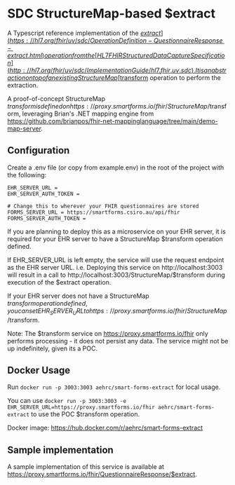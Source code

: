 # SDC StructureMap-based $extract

A Typescript reference implementation of the [$extract](https://hl7.org/fhir/uv/sdc/OperationDefinition-QuestionnaireResponse-extract.html) operation from the [HL7 FHIR Structured Data Capture Specification](http://hl7.org/fhir/uv/sdc/ImplementationGuide/hl7.fhir.uv.sdc).
It is an abstraction on top of an existing StructureMap [$transform](https://hl7.org/fhir/r4/structuremap-operation-transform.html) operation to perform the extraction. 

A proof-of-concept StructureMap $transform is defined on https://proxy.smartforms.io/fhir/StructureMap/$transform, leveraging Brian's .NET mapping engine from https://github.com/brianpos/fhir-net-mappinglanguage/tree/main/demo-map-server.

## Configuration
Create a .env file (or copy from example.env) in the root of the project with the following:
```env
EHR_SERVER_URL =
EHR_SERVER_AUTH_TOKEN =

# Change this to wherever your FHIR questionnaires are stored
FORMS_SERVER_URL = https://smartforms.csiro.au/api/fhir
FORMS_SERVER_AUTH_TOKEN =
```

If you are planning to deploy this as a microservice on your EHR server, it is required for your EHR server to have a StructureMap $transform operation defined.

If EHR_SERVER_URL is left empty, the service will use the request endpoint as the EHR server URL. i.e. Deploying this service on http://localhost:3003 will result in a call to http://localhost:3003/StructureMap/$transform during execution of the $extract operation.

If your EHR server does not have a StructureMap $transform operation defined, you can set EHR_SERVER_URL to https://proxy.smartforms.io/fhir/StructureMap/$transform. 

Note: The $transform service on https://proxy.smartforms.io/fhir only performs processing - it does not persist any data. The service might not be up indefinitely, given its a POC.

## Docker Usage
Run `docker run -p 3003:3003 aehrc/smart-forms-extract` for local usage.

You can use `docker run -p 3003:3003 -e EHR_SERVER_URL=https://proxy.smartforms.io/fhir aehrc/smart-forms-extract` to use the POC $transform operation. 

Docker image: https://hub.docker.com/r/aehrc/smart-forms-extract

## Sample implementation
A sample implementation of this service is available at https://proxy.smartforms.io/fhir/QuestionnaireResponse/$extract.
